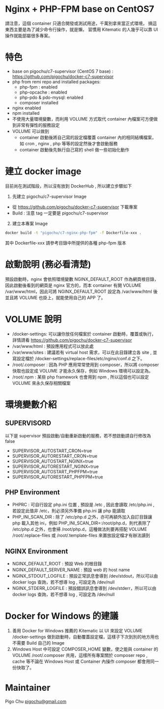 Nginx + PHP-FPM base on CentOS7
===============================

請注意，這個 container 只適合開發或測試用途，千萬別拿來當正式環境，
搞這東西主要是為了減少命令行操作，就是懶，
習慣用 Kitematic 的人幾乎可以靠 UI 操作就能部屬很多專案。


# 特色 #

* base on pigochu/c7-supervisor (CentOS 7 base) : https://github.com/pigochu/docker-c7-supervisor
* php from remi repo and installed packages:
  * php-fpm : enabled
  * php-opcache : enabled
  * php-pdo & pdo-mysql: enabled
  * composer installed
* nginx enabled
* npm installed
* 不使用大量環境變數，而利用 VOLUME 方式取代 container 內檔案可方便做到非常有彈性的服務設定
* VOLUME 可以做到
  * container 啟動後將自己寫的設定檔覆蓋 container 內的相同結構檔案，如 cron , nginx , php 等等的設定然後才會啟動服務
  * container 啟動後先執行自己寫的 shell 做一些初始化動作

# 建立 docker image #

目前尚在測試階段，所以沒有放到 DockerHub , 所以建立步驟如下

1. 先建立 pigochu/c7-supervisor Image
  * 從 https://github.com/pigochu/docker-c7-supervisor 下載專案
  * Build : 注意 tag 一定要是 pigochu/c7-supervisor
  
2. 建立本專案 Image

```bash
docker build -t "pigochu/c7-nginx-php-fpm" -f Dockerfile-xxx .
```

其中 Dockerfile-xxx 請參考目錄中所提供的各種 php-fpm 版本

# 啟動說明 (務必看清楚) #

預設啟動時，nginx 會依照環境變數 NGINX_DEFAULT_ROOT 作為網頁根目錄，因此啟動後看到的網頁是 nginx 官方的，而本 container 有開 VOLUME /var/www/html，因此可將 NGINX_DEFAULT_ROOT 設定為 /var/www/html 後並且將 VOLUME 也掛上，就能使用自己的 APP 了。


# VOLUME 說明 #

* /docker-settings: 可以讓你放任何檔案於 container 啟動時，覆蓋或執行，詳情請看 https://github.com/pigochu/docker-c7-supervisor
* /var/www/html : 預設應用程式可以放此處
* /var/www/sites : 建議若有 virtual host 需求，可以在此目錄建立各 site , 並寫設定檔於 /docker-settings/replace-files/etc/nginx/conf.d 之下。
* /root/.composer : 因為 PHP 應用常常使用到 composer，所以將 composer 快取也設定成 VOLUME 才能永久保存，例如 Windows 環境可以設定為。
* /root/.npm : 某些 php framework 也會用到 npm , 所以這個也可以設定 VOLUME 來永久保存相關檔案

# 環境變數介紹 #

## SUPERVISORD ##

以下是 supervisor 預設啟動/自動重新啟動的服務，若不想啟動請自行修改為 false

* SUPERVISOR_AUTOSTART_CRON=true
* SUPERVISOR_AUTORESTART_CRON=true
* SUPERVISOR_AUTOSTART_NGINX=true
* SUPERVISOR_AUTORESTART_NGINX=true
* SUPERVISOR_AUTOSTART_PHPFPM=true
* SUPERVISOR_AUTORESTART_PHPFPM=true


## PHP Environment  ##

- PHPRC : 可自行設定 php.ini 位置 , 預設是 /etc , 因此會讀取 /etc/php.ini , 若設定此值非 /etc，則必須另外準備 php.ini 讓 php 能讀取
- PHP_INI_SCAN_DIR : 除了 /etc/php.d 之外，亦可再額外加入自訂目錄讓 php 載入其他 ini，例如 PHP_INI_SCAN_DIR=:/root/php.d，則代表除了 /etc/php.d 之外，也會掃 /root/php.d，這種做法則要再搭配 VOLUME /root/.replace-files 或 /root/.template-files 來置放設定檔才有辦法讀到

## NGINX Environment ##

- NGINX_DEFAULT_ROOT : 預設 Web 的根目錄
- NGINX_DEFAULT_SERVER_NAME : 預設 web 的 host name
- NGINX_STDOUT_LOGFILE : 預設正常訊息會導到 /dev/stdout，所以可以由 docker logs 查詢，若不想導 log , 可設定為 /dev/null
- NGINX_STDERR_LOGFILE : 預設錯誤訊息會導到 /dev/stderr，所以可以由 docker logs 查詢，若不想導 log , 可設定為 /dev/null


# Docker for Windows 的建議 #

1. 善用 Docker for Windows 推薦的 Kitematic 以 UI 來設定 VOLUME /docker-settings 做到啟動時，自動覆蓋設定檔，這樣子下次到別的地方用也不需要 Build 自己的 Image
2. Windows Host 中可設定 COMPOSER_HOME 變數，使之能與 container 的 VOLUME /root/.composer 共用，這樣所有專案關於 composer repo , cache 等不論在 Windows Host 或 Container 內操作 composer 都會用同一份快取了。



# Maintainer #

Pigo Chu
pigochu@gmail.com